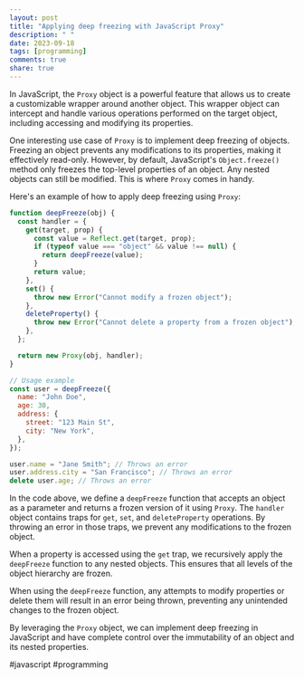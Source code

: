 ```yaml
---
layout: post
title: "Applying deep freezing with JavaScript Proxy"
description: " "
date: 2023-09-18
tags: [programming]
comments: true
share: true
---
```


In JavaScript, the `Proxy` object is a powerful feature that allows us to create a customizable wrapper around another object. This wrapper object can intercept and handle various operations performed on the target object, including accessing and modifying its properties.

One interesting use case of `Proxy` is to implement deep freezing of objects. Freezing an object prevents any modifications to its properties, making it effectively read-only. However, by default, JavaScript's `Object.freeze()` method only freezes the top-level properties of an object. Any nested objects can still be modified. This is where `Proxy` comes in handy.

Here's an example of how to apply deep freezing using `Proxy`:

```javascript
function deepFreeze(obj) {
  const handler = {
    get(target, prop) {
      const value = Reflect.get(target, prop);
      if (typeof value === "object" && value !== null) {
        return deepFreeze(value);
      }
      return value;
    },
    set() {
      throw new Error("Cannot modify a frozen object");
    },
    deleteProperty() {
      throw new Error("Cannot delete a property from a frozen object");
    },
  };

  return new Proxy(obj, handler);
}

// Usage example
const user = deepFreeze({
  name: "John Doe",
  age: 30,
  address: {
    street: "123 Main St",
    city: "New York",
  },
});

user.name = "Jane Smith"; // Throws an error
user.address.city = "San Francisco"; // Throws an error
delete user.age; // Throws an error
```

In the code above, we define a `deepFreeze` function that accepts an object as a parameter and returns a frozen version of it using `Proxy`. The `handler` object contains traps for `get`, `set`, and `deleteProperty` operations. By throwing an error in those traps, we prevent any modifications to the frozen object.

When a property is accessed using the `get` trap, we recursively apply the `deepFreeze` function to any nested objects. This ensures that all levels of the object hierarchy are frozen.

When using the `deepFreeze` function, any attempts to modify properties or delete them will result in an error being thrown, preventing any unintended changes to the frozen object.

By leveraging the `Proxy` object, we can implement deep freezing in JavaScript and have complete control over the immutability of an object and its nested properties.

#javascript #programming